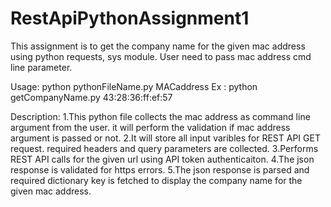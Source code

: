 # RestApiPythonAssignment1
This assignment is to get the company name for the given mac address using python requests, sys module.
User need to pass mac address cmd line parameter.

Usage:
python pythonFileName.py MACaddress
Ex : python getCompanyName.py 43:28:36:ff:ef:57

Description:
1.This python file collects the mac address as command line argument from the user. it will perform the validation if mac address argument is passed or not.
2.It will store all input varibles for REST API GET request. required headers and query parameters are collected.
3.Performs REST API calls for the given url using API token authenticaiton.
4.The json response is validated for https errors.
5.The json response is parsed and required dictionary key is fetched to display the company name for the given mac address.
